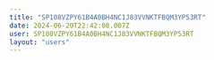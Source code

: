 ```yaml
---
title: "SP108VZPY61B4A0BH4NC1J83VVNKTFBQM3YP53RT"
date: 2024-06-20T22:42:08.007Z
user: SP108VZPY61B4A0BH4NC1J83VVNKTFBQM3YP53RT
layout: "users"
---
```

    